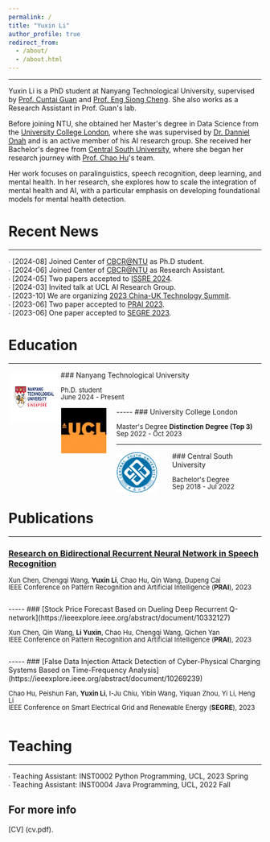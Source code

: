 ```yaml
---
permalink: /
title: "Yuxin Li"
author_profile: true
redirect_from: 
  - /about/
  - /about.html
---
```

-----
Yuxin Li is a PhD student at Nanyang Technological University, supervised by [Prof. Cuntai Guan](https://dr.ntu.edu.sg/cris/rp/rp01023) and [Prof. Eng Siong Cheng](https://dr.ntu.edu.sg/cris/rp/rp00098). She also works as a Research Assistant in Prof. Guan's lab.

Before joining NTU, she obtained her Master's degree in Data Science from the [University College London](https://www.ucl.ac.uk/), where she was supervised by [Dr. Danniel Onah](https://profiles.ucl.ac.uk/62731-daniel-onah/publications) and is an active member of his AI research group. She received her Bachelor's degree from [Central South University](https://en.csu.edu.cn/), where she began her research journey with [Prof. Chao Hu](https://faculty.csu.edu.cn/huchao/zh_CN/index.htm)'s team.

Her work focuses on paralinguistics, speech recognition, deep learning, and mental health. In her research, she explores how to scale the integration of mental health and AI, with a particular emphasis on developing foundational models for mental health detection.

Recent News
======
-----
∙ [2024-08] Joined Center of [CBCR@NTU](https://ntu-cbcr.org/) as Ph.D student.<br />
∙ [2024-06] Joined Center of [CBCR@NTU](https://ntu-cbcr.org/) as Research Assistant.<br />
∙ [2024-05] Two papers accepted to [ISSRE 2024](https://easychair.org/cfp/ISSRE2024).<br />
∙ [2024-03] Invited talk at UCL AI Research Group.<br />
∙ [2023-10] We are organizing [2023 China-UK Technology Summit](https://www.chinadaily.com.cn/a/202310/16/WS652c36f1a31090682a5e8a07.html). <br />
∙ [2023-06] Two paper accepted to [PRAI 2023](https://ieeexplore.ieee.org/xpl/conhome/10330801/proceeding).<br />
∙ [2023-06] One paper accepted to [SEGRE 2023](https://www.computer.org/csdl/proceedings/segre/2023/1R1uHxcCyCk).<br />



Education
======
-----
<img style="float: left; margin:2px 2px" src="../images/NTU_logo.png" width="100" height="100">
### Nanyang Technological University
<p style="line-height:1.0">
<font size="2">
Ph.D. student<br />
June 2024 - Present<br />
</font>
</p>
-----
<img style="float: left; margin:1px 20px 1px 1px" src="../images/UCL_logo.png" width="90" height="90">
### University College London
<p style="line-height:1.0">
<font size="2">
Master's Degree <strong>Distinction Degree (Top 3)</strong><br />
Sep 2022 - Oct 2023<br />
</font>
</p>

-----
<img style="float: left; margin:1px 30px 1px 1px" src="../images/CSU_logo.png" width="80" height="80">
### Central South University
<p style="line-height:1.0">
<font size="2">
Bachelor's Degree<br />
Sep 2018 - Jul 2022<br />

</font>
</p>

Publications
======
-----
### [Research on Bidirectional Recurrent Neural Network in Speech Recognition](https://ieeexplore.ieee.org/abstract/document/10331975)
<p style="line-height:1.0">
<font size="2">
Xun Chen, Chengqi Wang, <strong>Yuxin Li</strong>, Chao Hu, Qin Wang, Dupeng Cai <br />
IEEE Conference on Pattern Recognition and Artificial Intelligence (<strong>PRAI</strong>), 2023 <br />

<br />
</font>
</p>
-----
### [Stock Price Forecast Based on Dueling Deep Recurrent Q-network](https://ieeexplore.ieee.org/abstract/document/10332127)
<p style="line-height:1.0">
<font size="2">
Xun Chen, Qin Wang, <strong>Li Yuxin</strong>, Chao Hu, Chengqi Wang, Qichen Yan<br />
IEEE Conference on Pattern Recognition and Artificial Intelligence (<strong>PRAI</strong>), 2023 <br />

<br />
</font>
</p>
-----
### [False Data Injection Attack Detection of Cyber-Physical Charging Systems Based on Time-Frequency Analysis](https://ieeexplore.ieee.org/abstract/document/10269239)
<p style="line-height:1.0">
<font size="2">
Chao Hu, Peishun Fan, <strong>Yuxin Li</strong>, I-Ju Chiu, Yibin Wang, Yiquan Zhou, Yi Li, Heng Li<br />
IEEE Conference on Smart Electrical Grid and Renewable Energy (<strong>SEGRE</strong>), 2023 <br />

<br />
</font>
</p>


Teaching
======
-----
∙ Teaching Assistant: INST0002 Python Programming, UCL, 2023 Spring<br />
∙ Teaching Assistant: INST0004 Java Programming, UCL, 2022 Fall<br />


For more info
------
[CV] (cv.pdf). 
